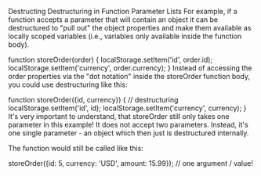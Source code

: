 Destructing
Destructuring in Function Parameter Lists
For example, if a function accepts a parameter that will contain an object it can be destructured to "pull out" the object properties and make them available as locally scoped variables (i.e., variables only available inside the function body).

function storeOrder(order)
 {
  localStorage.setItem('id', order.id);
  localStorage.setItem('currency', order.currency);
}
Instead of accessing the order properties via the "dot notation" inside the storeOrder function body, you could use destructuring like this:

function storeOrder({id, currency}) { // destructuring
  localStorage.setItem('id', id);
  localStorage.setItem('currency', currency);
}
It's very important to understand, that storeOrder still only takes one parameter in this example! It does not accept two parameters. Instead, it's one single parameter - an object which then just is destructured internally.

The function would still be called like this:

storeOrder({id: 5, currency: 'USD', amount: 15.99}); // one argument / value!
